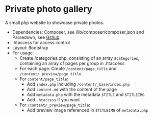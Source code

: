 # Private photo gallery

A small php website to showcase private photos.

- Dependencies: Composer, see /lib/composer/composer.json and Parsedown, see [Github](https://github.com/erusev/parsedown)
- .htaccess for access control
- Layout: Bootstrap
- For usage:   
  - Create /categories.php, consisting of an array `$categories`, containing an array of pages per group in .htaccess
  - For each page: Create `/content/page_title` and `/content/_preview/page_title`
  - For `content/page_title`: 
    - Add `index.php` including `/content/_base/index.php`
    - Add `content.md` with the content of the page
    - Add `metadata.php` with the metadata `$TITLE` and `$TITLEIMG`
    - Add `.htaccess` if you want
  - For `/content/_preview/page_title`:
    - Add preview image referenced in `$TITLEIMG` of `metadata.php`
